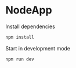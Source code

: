 # NodeApp

Install dependencies
```sh
npm install
```


Start in development mode
```sh
npm run dev
```